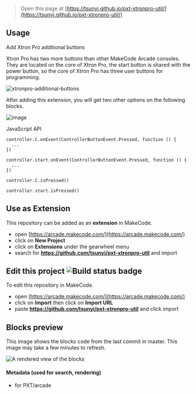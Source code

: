  


> Open this page at [https://tsunyi.github.io/pxt-xtronpro-util/](https://tsunyi.github.io/pxt-xtronpro-util/)

## Usage

Add Xtron Pro additional buttons

Xtron Pro has two more buttons than other MakeCode Arcade consoles. They are located on the core of Xtron Pro, the start button is shared with the power button, so the core of Xtron Pro has three user buttons for programming.

![xtronpro-additional-buttons](https://user-images.githubusercontent.com/8207663/141603877-891bf52a-4e33-4512-a19d-d47a5eb482e8.jpg)

After adding this extension, you will get two other options on the following blocks.

![image](https://user-images.githubusercontent.com/8207663/141604180-fda8673f-716d-4f09-a317-dc852a675d18.png)

JavaScript API

```block
controller.C.onEvent(ControllerButtonEvent.Pressed, function () {
  ...
})

controller.start.onEvent(ControllerButtonEvent.Pressed, function () {
  ...
})

controller.C.isPressed()

controller.start.isPressed()
```
## Use as Extension

This repository can be added as an **extension** in MakeCode.

* open [https://arcade.makecode.com/](https://arcade.makecode.com/)
* click on **New Project**
* click on **Extensions** under the gearwheel menu
* search for **https://github.com/tsunyi/pxt-xtronpro-util** and import

## Edit this project ![Build status badge](https://github.com/tsunyi/pxt-xtronpro-util/workflows/MakeCode/badge.svg)

To edit this repository in MakeCode.

* open [https://arcade.makecode.com/](https://arcade.makecode.com/)
* click on **Import** then click on **Import URL**
* paste **https://github.com/tsunyi/pxt-xtronpro-util** and click import

## Blocks preview

This image shows the blocks code from the last commit in master.
This image may take a few minutes to refresh.

![A rendered view of the blocks](https://github.com/tsunyi/pxt-xtronpro-util/raw/master/.github/makecode/blocks.png)

#### Metadata (used for search, rendering)

* for PXT/arcade
<script src="https://makecode.com/gh-pages-embed.js"></script><script>makeCodeRender("{{ site.makecode.home_url }}", "{{ site.github.owner_name }}/{{ site.github.repository_name }}");</script>
